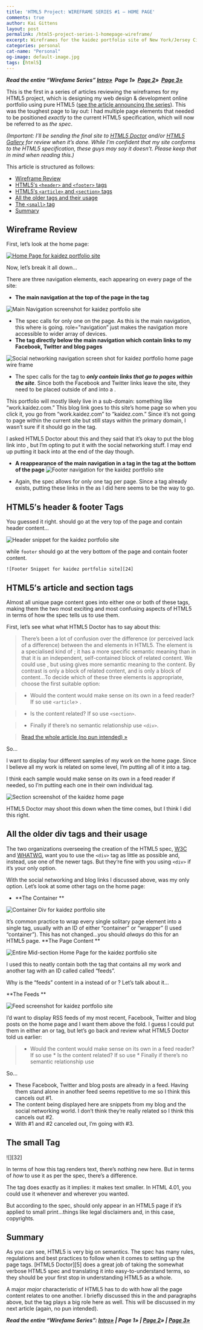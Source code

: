 ```yaml
---
title: 'HTML5 Project: WIREFRAME SERIES #1 – HOME PAGE'
comments: true
author: Kai Gittens
layout: post
permalink: /html5-project-series-1-homepage-wireframe/
excerpt: Wireframes for the kaidez portfolio site of New York/Jersey City, N.J. based web designer, Kai Gittens, who also works at Revlon and Almay
categories: personal
cat-name: "Personal"
og-image: default-image.jpg
tags: [html5]
---
```

***Read the entire “Wirefame Series”
[Intro»][1]  Page 1»  [Page 2][2]»  [Page 3»][3]***

 [1]: /html5-project-update-completed-wireframes/
 [2]: /html5-project-series-2-work-subcategory-playlist-wireframes/
 [3]: /html5-project-series-3-about-contact-wireframes/

This is the first in a series of articles reviewing the wireframes for my HTML5 project, which is designing my web design & development online portfolio using pure HTML5 ([see the article announcing the series][1]). This was the toughest page to lay out: I had multiple page elements that needed to be positioned *exactly* to the current HTML5 specification, which will now be referred to as *the spec*.

*(Important: I’ll be sending the final site to [HTML5 Doctor][5] and/or [HTML5 Gallery][6] for review when it’s done. While I’m confident that my site conforms to the HTML5 specification, these guys may say it doesn’t. Please keep that in mind when reading this.)*

 [5]: http://html5doctor.com/
 [6]: http://html5gallery.com/

This article is structured as follows:

*   [Wireframe Review][7]
*   [HTML5′s `<header>` and `<footer>` tags][11]
*   [HTML5′s `<article>`  and `<section>`  tags][12]
*   [All the older  tags and their usage][13]
*   [The `<small>` tag][17]
*   [Summary][18]

 [7]: #wfReview
 [11]: #headFoot
 [12]: #articleSection
 [13]: #div
 [17]: #small
 [18]: #summary

<h2 id="wfReview">Wireframe Review</h2>

First, let’s look at the home page:

[![Home Page for kaidez portfolio site][19]][19]

Now, let’s break it all down…

There are three navigation elements, each appearing on every page of the site:

*   **The main navigation at the top of the page in the  tag**

![Main Navigation screenshot for kaidez portfolio site][20]
*   The spec calls for only one  on the page. As this is the main navigation, this where  is going. role=”navigation” just makes the navigation more accessible to wider array of devices.
*   **The  tag directly below the main navigation which contain links to my Facebook, Twitter and blog pages**

![Social networking navigation screen shot for kaidez portfolio home page wire frame][21]
*   The spec calls for the  tag to ***only contain links that go to pages within the site***. Since both the Facebook and Twitter links leave the site, they need to be placed outside of  and into a .

This portfolio will mostly likely live in a sub-domain: something like “work.kaidez.com.” This blog link goes to this site’s home page so when you click it, you go from “work.kaidez.com” to “kaidez.com.” Since it’s not going to page within the current site but still stays within the primary domain, I wasn’t sure if it should go in the  tag.

I asked HTML5 Doctor about this and they said that it’s okay to put the blog link into , but I’m opting to put it with the social networking stuff. I may end up putting it back into  at the end of the day though.

  *   **A reappearance of the main navigation in a  tag in the  tag at the bottom of the page**
    ![Footer navigation for the kaidez portfolio site][22]

  *   Again, the spec allows for only one  tag per page. Since a  tag already exists, putting these links in the  as I did here seems to be the way to go.

<h2 id="headFoot"> HTML5′s header &amp; footer Tags</h2>
You guessed it right.  should go at the very top of the page and contain header content…

![Header snippet for the kaidez portfolio site][23]

while `footer` should go at the very bottom of the page and contain footer content.

    ![Footer Snippet for kaidez portfolio site][24]

<h2 id="articleSection">HTML5′s article and section tags</h2>
Almost all unique page content goes into either one or both of these tags, making them the two most exciting and most confusing aspects of HTML5 in terms of how the spec tells us to use them.

First, let’s see what what HTML5 Doctor has to say about this:

  > There’s been a lot of confusion over the difference (or perceived lack of a difference) between the  and  elements in HTML5. The  element is a specialised kind of ; it has a more specific semantic meaning than  in that it is an independent, self-contained block of related content. We could use , but using  gives more semantic meaning to the content.
  By contrast  is only a block of related content, and  is only a block of content…To decide which of these three elements is appropriate, choose the first suitable option:

  > - Would the content would make sense on its own in a feed reader? If so use `<article`> .

  > - Is the content related? If so use `<section>`.

  > - Finally if there’s no semantic relationship use `<div>`.

  > [Read the whole article (no pun intended) »][25]

So...

I want to display four different samples of my work on the home page. Since I believe all my work is related on some level, I’m putting all of it into a  tag.

I think each sample would make sense on its own in a feed reader if needed, so I’m putting each one in their own individual  tag.

![Section screenshot of the kaidez home page][26]

HTML5 Doctor may shoot this down when the time comes, but I think I did this right.

<h2 id="div">All the older div tags and their usage</h2>

The two organizations overseeing the creation of the HTML5 spec, [W3C][27] and [WHATWG][28], want you to use the `<div>` tag as little as possible and, instead, use one of the newer tags. But they’re fine with you using `<div>` if it’s your only option.

With the social networking and blog links I discussed above,  was my only option. Let’s look at some other  tags on the home page:

*   **The Container **

![Container Div for kaidez portfolio site][29]

  It’s common practice to wrap every single solitary page element into a single  tag, usually with an ID of either “container” or “wrapper” (I used “container”). This has not changed…you should *always* do this for an HTML5 page.
 **The Page Content **

![Entire Mid-section Home Page for the kaidez portfolio site][30]

I used this to neatly contain both the  tag that contains all my work and another  tag with an ID called called “feeds”.

Why is the “feeds” content in a  instead of  or ? Let’s talk about it...

**The Feeds **

![Feed screenshot for kaidez portfolio site][31]

I’d want to display RSS feeds of my most recent, Facebook, Twitter and blog posts on the home page and I want them above the fold. I guess I could put them in either an  or  tag, but let’s go back and review what HTML5 Doctor told us earlier:  

  > *   Would the content would make sense on its own in a feed reader? If so use
    *   Is the content related? If so use
    *   Finally if there’s no semantic relationship use


So...

  *   These Facebook, Twitter and blog posts are already in a feed. Having them stand alone in another feed seems repetitive to me so I think this cancels out #1.
  *   The content being displayed here are snippets from my blog and the social networking world. I don’t think they’re really related so I think this cancels out #2.
  *   With #1 and #2 canceled out, I’m going with #3.

<h2 id="small">The small Tag</h2>
![][32]

In terms of how this tag renders text, there’s nothing new here. But in terms of *how* to use it as per the spec, there’s a difference.

The  tag does exactly as it implies: it makes text smaller. In HTML 4.01, you could use it whenever and wherever you wanted.

But according to the spec,  should only appear in an HTML5 page if it’s applied to small print…things like legal disclaimers and, in this case, copyrights.

<h2 id="summary">Summary</h2>
As you can see, HTML5 is very big on semantics. The spec has many rules, regulations and best practices to follow when it comes to setting up the page tags. [HTML5 Doctor][5] does a great job of taking the somewhat verbose HTML5 spec and translating it into easy-to-understand terms, so they should be your first stop in understanding HTML5 as a whole.

A major *major* characteristic of HTML5 has to do with how all the page content relates to one another. I briefly discussed this in the  and  paragraphs above, but the  tag plays a big role here as well. This will be discussed in my next article (again, no pun intended).

***Read the entire “Wirefame Series”: [Intro»][1] | Page 1» | [Page 2][2]» | [Page 3»][3]***


 [19]: /img/home.jpg "Main Navigation screenshot for kaidez portfolio site"
 [20]: /img/mainNav.jpg "Main Navigation screenshot for kaidez portfolio site"
 [21]: /img/socialNav.jpg "Social networking navigation screen shot for kaidez portfolio home page wire frame"
 [22]: /img/footerNav.jpg "Footer navigation for the kaidez portfolio site"
 [23]: /img/header.jpg "Header snippet for the kaidez portfolio site"
 [24]: /img/footerSnippet.jpg "Footer Snippet for kaidez portfolio site"
 [25]: http://html5doctor.com/the-article-element/
 [26]: /img/sectionOnlyHomePage.jpg
 [27]: http://www.w3.org/
 [28]: http://www.whatwg.org/
 [29]: /img/containerDiv.jpg "Container Div for kaidez portfolio site"
 [30]: /img/entireMidSectionHomePage.jpg
 [31]: /img/feeds.jpg "Feed screenshot for kaidez portfolio site"
 [32]: /img/small.jpg "Small tag screen shot for the kaidez portfolio site"